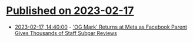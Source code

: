 # [Published on 2023-02-17](index.md)

* [2023-02-17, 14:40:00](https://tech.slashdot.org/story/23/02/17/1346221/og-mark-returns-at-meta-as-facebook-parent-gives-thousands-of-staff-subpar-reviews?utm_source=rss1.0mainlinkanon&utm_medium=feed) - ['OG Mark' Returns at Meta as Facebook Parent Gives Thousands of Staff Subpar Reviews](https://tech.slashdot.org/story/23/02/17/1346221/og-mark-returns-at-meta-as-facebook-parent-gives-thousands-of-staff-subpar-reviews?utm_source=rss1.0mainlinkanon&utm_medium=feed)

